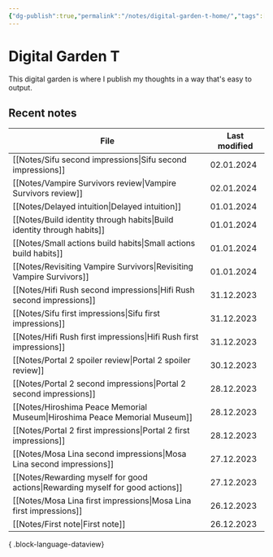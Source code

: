 ```yaml
---
{"dg-publish":true,"permalink":"/notes/digital-garden-t-home/","tags":["gardenEntry"],"created":"2023-12-26T20:57:28.391+09:00","updated":"2023-12-27T10:45:43.113+09:00"}
---
```



# Digital Garden T

This digital garden is where I publish my thoughts in a way that's easy to output.

## Recent notes

| File                                                                              | Last modified |
| --------------------------------------------------------------------------------- | ------------- |
| [[Notes/Sifu second impressions\|Sifu second impressions]]                     | 02.01.2024    |
| [[Notes/Vampire Survivors review\|Vampire Survivors review]]                   | 02.01.2024    |
| [[Notes/Delayed intuition\|Delayed intuition]]                                 | 01.01.2024    |
| [[Notes/Build identity through habits\|Build identity through habits]]         | 01.01.2024    |
| [[Notes/Small actions build habits\|Small actions build habits]]               | 01.01.2024    |
| [[Notes/Revisiting Vampire Survivors\|Revisiting Vampire Survivors]]           | 01.01.2024    |
| [[Notes/Hifi Rush second impressions\|Hifi Rush second impressions]]           | 31.12.2023    |
| [[Notes/Sifu first impressions\|Sifu first impressions]]                       | 31.12.2023    |
| [[Notes/Hifi Rush first impressions\|Hifi Rush first impressions]]             | 31.12.2023    |
| [[Notes/Portal 2 spoiler review\|Portal 2 spoiler review]]                     | 30.12.2023    |
| [[Notes/Portal 2 second impressions\|Portal 2 second impressions]]             | 28.12.2023    |
| [[Notes/Hiroshima Peace Memorial Museum\|Hiroshima Peace Memorial Museum]]     | 28.12.2023    |
| [[Notes/Portal 2 first impressions\|Portal 2 first impressions]]               | 28.12.2023    |
| [[Notes/Mosa Lina second impressions\|Mosa Lina second impressions]]           | 27.12.2023    |
| [[Notes/Rewarding myself for good actions\|Rewarding myself for good actions]] | 27.12.2023    |
| [[Notes/Mosa Lina first impressions\|Mosa Lina first impressions]]             | 26.12.2023    |
| [[Notes/First note\|First note]]                                               | 26.12.2023    |

{ .block-language-dataview}

